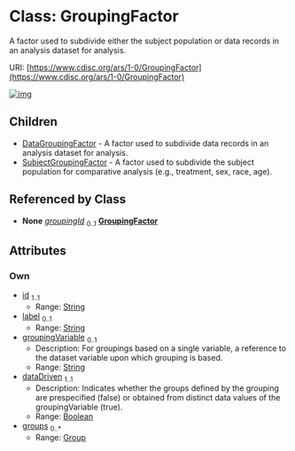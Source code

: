 
# Class: GroupingFactor


A factor used to subdivide either the subject population or data records in an analysis dataset for analysis.

URI: [https://www.cdisc.org/ars/1-0/GroupingFactor](https://www.cdisc.org/ars/1-0/GroupingFactor)


[![img](https://yuml.me/diagram/nofunky;dir:TB/class/[SubjectGroupingFactor],[Group]<groups%200..*-++[GroupingFactor&#124;id:string;label:string%20%3F;groupingVariable:string%20%3F;dataDriven:boolean],[OrderedGroupingFactor]-%20groupingId%200..1>[GroupingFactor],[ResultGroup]-%20groupingId%200..1>[GroupingFactor],[GroupingFactor]^-[SubjectGroupingFactor],[GroupingFactor]^-[DataGroupingFactor],[ResultGroup],[OrderedGroupingFactor],[Group],[DataGroupingFactor])](https://yuml.me/diagram/nofunky;dir:TB/class/[SubjectGroupingFactor],[Group]<groups%200..*-++[GroupingFactor&#124;id:string;label:string%20%3F;groupingVariable:string%20%3F;dataDriven:boolean],[OrderedGroupingFactor]-%20groupingId%200..1>[GroupingFactor],[ResultGroup]-%20groupingId%200..1>[GroupingFactor],[GroupingFactor]^-[SubjectGroupingFactor],[GroupingFactor]^-[DataGroupingFactor],[ResultGroup],[OrderedGroupingFactor],[Group],[DataGroupingFactor])

## Children

 * [DataGroupingFactor](DataGroupingFactor.md) - A factor used to subdivide data records in an analysis dataset for analysis.
 * [SubjectGroupingFactor](SubjectGroupingFactor.md) - A factor used to subdivide the subject population for comparative analysis (e.g., treatment, sex, race, age).

## Referenced by Class

 *  **None** *[groupingId](groupingId.md)*  <sub>0..1</sub>  **[GroupingFactor](GroupingFactor.md)**

## Attributes


### Own

 * [id](id.md)  <sub>1..1</sub>
     * Range: [String](types/String.md)
 * [label](label.md)  <sub>0..1</sub>
     * Range: [String](types/String.md)
 * [groupingVariable](groupingVariable.md)  <sub>0..1</sub>
     * Description: For groupings based on a single variable, a reference to the dataset variable upon which grouping is based.
     * Range: [String](types/String.md)
 * [dataDriven](dataDriven.md)  <sub>1..1</sub>
     * Description: Indicates whether the groups defined by the grouping are prespecified (false) or obtained from distinct data values of the groupingVariable (true).
     * Range: [Boolean](types/Boolean.md)
 * [groups](groups.md)  <sub>0..\*</sub>
     * Range: [Group](Group.md)
